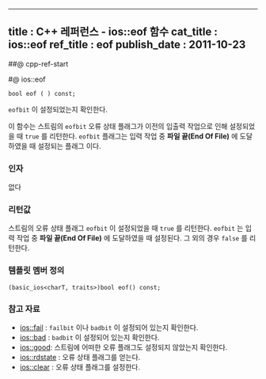 ----------------
title : C++ 레퍼런스 - ios::eof 함수
cat_title :  ios::eof
ref_title : eof
publish_date : 2011-10-23
--------------



##@ cpp-ref-start

#@ ios::eof

```info-format
bool eof ( ) const;
```


`eofbit` 이 설정되었는지 확인한다.

이 함수는 스트림의 `eofbit` 오류 상태 플래그가 이전의 입출력 작업으로 인해 설정되었을 때 `true` 를 리턴한다. `eofbit` 플래그는 입력 작업 중 **파일 끝(End Of File)** 에 도달하였을 때 설정되는 플래그 이다.



###  인자




없다



###  리턴값




스트림의 오류 상태 플래그 `eofbit` 이 설정되었을 때 `true` 를 리턴한다. `eofbit` 는 입력 작업 중 **파일 끝(End Of File)** 에 도달하였을 때 설정된다. 그 외의 경우 `false` 를 리턴한다.



###  템플릿 멤버 정의




```cpp-formatted
(basic_ios<charT, traits>)bool eof() const;
```




###  참고 자료

*  [ios::fail](http://itguru.tistory.com/165)  :  `failbit` 이나 `badbit` 이 설정되어 있는지 확인한다.
*  [ios::bad](http://itguru.tistory.com/166)  :  `badbit` 이 설정되어 있는지 확인한다.
*  [ios::good](http://itguru.tistory.com/164):  스트림에 어떠한 오류 플래그도 설정되지 않았는지 확인한다.
*  [ios::rdstate](http://itguru.tistory.com/171)  :  오류 상태 플래그를 얻는다.
*  [ios::clear](http://itguru.tistory.com/180)  :  오류 상태 플래그를 설정한다.